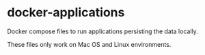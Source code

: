 # docker-applications

Docker compose files to run applications persisting the data locally.

These files only work on Mac OS and Linux environments.